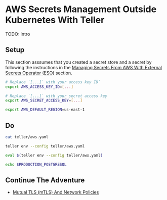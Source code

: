 # AWS Secrets Management Outside Kubernetes With Teller

TODO: Intro

## Setup

This section asssumes that you created a secret store and a secret by following the instructions in the [Managing Secrets From AWS With External Secrets Operator (ESO)](aws.md) section.

```bash
# Replace `[...]` with your access key ID`
export AWS_ACCESS_KEY_ID=[...]

# Replace `[...]` with your secret access key
export AWS_SECRET_ACCESS_KEY=[...]

export AWS_DEFAULT_REGION=us-east-1
```

## Do

```bash
cat teller/aws.yaml

teller env --config teller/aws.yaml

eval $(teller env --config teller/aws.yaml)

echo $PRODUCTION_POSTGRESQL
```

## Continue The Adventure

* [Mutual TLS (mTLS) And Network Policies](../mtls/README.md)